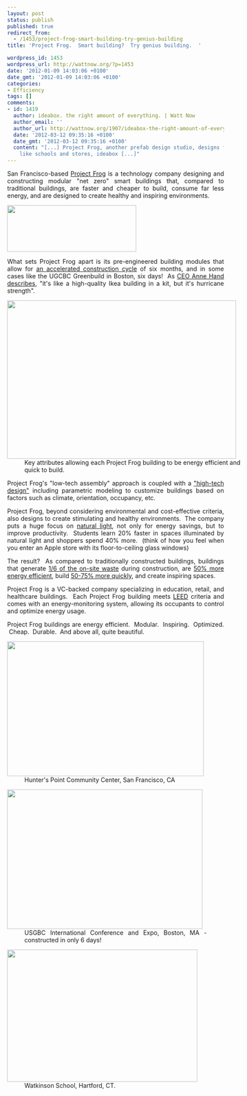 ```yaml
---
layout: post
status: publish
published: true
redirect_from:
  - /1453/project-frog-smart-building-try-genius-building
title: 'Project Frog.  Smart building?  Try genius building.  '

wordpress_id: 1453
wordpress_url: http://wattnow.org/?p=1453
date: '2012-01-09 14:03:06 +0100'
date_gmt: '2012-01-09 14:03:06 +0100'
categories:
- Efficiency
tags: []
comments:
- id: 1419
  author: ideabox. the right amount of everything. | Watt Now
  author_email: ''
  author_url: http://wattnow.org/1907/ideabox-the-right-amount-of-everything
  date: '2012-03-12 09:35:16 +0100'
  date_gmt: '2012-03-12 09:35:16 +0100'
  content: "[...] Project Frog, another prefab design studio, designs for larger buildings
    like schools and stores, ideabox [...]"
---
```

<p style="text-align: justify;">San Francisco-based <a href="http://www.projectfrog.com/">Project Frog</a>&nbsp;is a technology company designing and constructing modular "net zero" smart buildings that, compared to traditional buildings, are faster and cheaper to build, consume far less energy, and are designed to create healthy and inspiring environments.</p>
<p style="text-align: justify;"><a href="{{ 'assets/from-wordpress/uploads/2012/01/project-frog-logo.png' | relative_url }}"><img class="size-medium wp-image-1454 alignnone" title="project frog - logo" src="{{ 'assets/from-wordpress/uploads/2012/01/project-frog-logo-300x108.png' | relative_url }}" alt="" width="300" height="108" /></a></p>
<p style="text-align: justify;">What sets Project Frog apart is its pre-engineered building modules that allow for <a href="http://www.projectfrog.com/systems/speed/">an accelerated construction cycle</a> of six months, and in some cases like the UGCBC Greenbuild in Boston, six days! &nbsp;As <a href="http://www.fastcompany.com/most-creative-people/2011/ann-hand-project-frog#profile">CEO Anne Hand describes</a>, "it's like a high-quality Ikea building in a kit, but it's hurricane strength".</p>
<div class="mceTemp" style="text-align: justify;">
<dl id="attachment_1463" class="wp-caption alignnone" style="width: 542px;">
<dt class="wp-caption-dt"><img class="size-full wp-image-1463 " title="project frog - building attributes" src="{{ 'assets/from-wordpress/uploads/2012/01/project-frog-building-attributes2.jpg' | relative_url }}" alt="" width="532" height="368" /></dt>
<dd class="wp-caption-dd">Key attributes allowing each Project Frog building to be energy efficient and quick to build.</dd>
</dl>
</div>
<p style="text-align: justify;">Project Frog's "low-tech assembly" approach is coupled with a <a href="http://www.projectfrog.com/systems/technology/">"high-tech design"</a> including parametric modeling to customize buildings based on factors such as climate, orientation, occupancy, etc.</p>
<p style="text-align: justify;">Project Frog, beyond considering environmental and cost-effective criteria, also designs to create stimulating and healthy environments. &nbsp;The company puts a huge focus on <a href="http://www.projectfrog.com/systems/light/">natural light</a>, not only for energy savings, but to improve productivity. &nbsp;Students learn 20% faster in spaces illuminated by natural light and shoppers spend 40% more. &nbsp;(think of how you feel when you enter an Apple store with its floor-to-ceiling glass windows)</p>
<p style="text-align: justify;">The result? &nbsp;As compared to traditionally constructed buildings, buildings that generate <a href="http://www.projectfrog.com/systems/the_result/">1/6 of the on-site waste</a> during construction, are <a href="http://www.projectfrog.com/systems/life_cycle/">50% more energy efficient</a>, build <a href="http://www.projectfrog.com/systems/speed/">50-75% more quickly</a>, and create inspiring spaces.</p>
<p style="text-align: justify;">Project Frog is a VC-backed company specializing in education, retail, and healthcare buildings. &nbsp;Each Project Frog building meets <a href="http://en.wikipedia.org/wiki/Leadership_in_Energy_and_Environmental_Design">LEED</a> criteria and comes with an energy-monitoring system, allowing its occupants to control and optimize energy usage.</p>
<p style="text-align: justify;">Project Frog buildings are energy efficient. &nbsp;Modular. &nbsp;Inspiring. &nbsp;Optimized. &nbsp;Cheap. &nbsp;Durable. &nbsp;And above all, quite beautiful.</p>
<div class="mceTemp" style="text-align: justify;">
<dl id="attachment_1466" class="wp-caption alignnone" style="width: 467px;">
<dt class="wp-caption-dt"><a href="http://www.projectfrog.com/partners/featured_projects/hunters_point_community_center/"><img class="size-full wp-image-1466 " title="project frog - hunters point" src="{{ 'assets/from-wordpress/uploads/2012/01/project-frog-hunters-point1.png' | relative_url }}" alt="" width="457" height="313" /></a></dt>
<dd class="wp-caption-dd">Hunter's Point Community Center, San Francisco, CA<span style="text-align: justify;">&nbsp;</span></dd>
</dl>
</div>
<div class="mceTemp" style="text-align: justify;">
<dl id="attachment_1467" class="wp-caption alignnone" style="width: 464px;">
<dt class="wp-caption-dt"><a href="http://www.projectfrog.com/partners/featured_projects/greenbuild_2008/"><img class="size-full wp-image-1467 " title="project frog - usgbc greenbuild" src="{{ 'assets/from-wordpress/uploads/2012/01/project-frog-usgbc-greenbuild1.jpg' | relative_url }}" alt="" width="454" height="324" /></a></dt>
<dd class="wp-caption-dd">USGBC International Conference and Expo, Boston, MA - constructed in only 6 days!</dd>
</dl>
</div>
<div class="mceTemp" style="text-align: justify;">
<dl id="attachment_1460" class="wp-caption alignnone" style="width: 452px;">
<dt class="wp-caption-dt"><a href="http://www.projectfrog.com/partners/featured_projects/watkinson_school/"><img class="size-full wp-image-1460 " title="project frog - watkinson" src="{{ 'assets/from-wordpress/uploads/2012/01/project-frog-watkinson.png' | relative_url }}" alt="" width="442" height="307" /></a></dt>
<dd class="wp-caption-dd">Watkinson School, Hartford, CT.</dd>
</dl>
</div>


